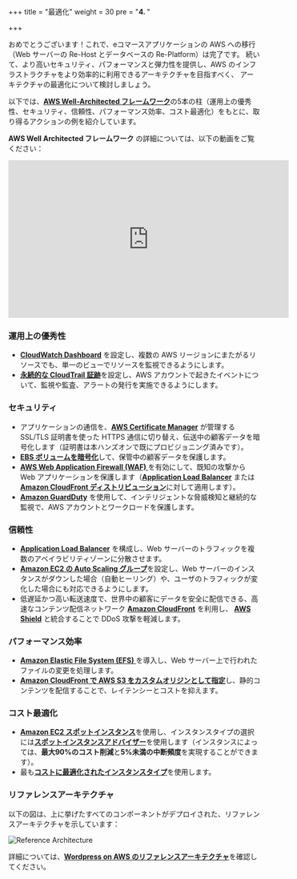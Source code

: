 +++
title = "最適化"
weight = 30
pre = "<b>4. </b>"

+++

おめでとうございます！これで、eコマースアプリケーションの AWS への移行（Web サーバーの Re-Host とデータベースの Re-Platform）は完了です。
続いて、より高いセキュリティ、パフォーマンスと弾力性を提供し、AWS のインフラストラクチャをより効率的に利用できるアーキテクチャを目指すべく、
アーキテクチャの最適化について検討しましょう。

以下では、<a href="https://aws.amazon.com/architecture/well-architected/" target="_blank">**AWS Well-Architected フレームワーク**</a>の5本の柱（運用上の優秀性、セキュリティ、信頼性、パフォーマンス効率、コスト最適化）をもとに、取り得るアクションの例を紹介しています。

**AWS Well Architected フレームワーク** の詳細については、以下の動画をご覧ください：
<center>
<iframe width="560" height="315" src="https://www.youtube-nocookie.com/embed/MfxF-FYEFjY" frameborder="0" allow="accelerometer; autoplay; encrypted-media; gyroscope; picture-in-picture" allowfullscreen></iframe>
</center>

### 運用上の優秀性

- <a href="https://docs.aws.amazon.com/AmazonCloudWatch/latest/monitoring/CloudWatch_Dashboards.html" target="_blank">**CloudWatch Dashboard**</a> を設定し、複数の AWS リージョンにまたがるリソースでも、単一のビューでリソースを監視できるようにします。
- <a href="https://docs.aws.amazon.com/awscloudtrail/latest/userguide/cloudtrail-create-and-update-a-trail.html" target="_blank">**永続的な CloudTrail 証跡**</a>を設定し、AWS アカウントで起きたイベントについて、監視や監査、アラートの発行を実施できるようにします。

### セキュリティ
- アプリケーションの通信を、<a href="https://aws.amazon.com/certificate-manager/" target="_blank">**AWS Certificate Manager**</a> が管理する SSL/TLS 証明書を使った HTTPS 通信に切り替え、伝送中の顧客データを暗号化します（証明書は本ハンズオンで既にプロビジョニング済みです）。
- <a href="https://docs.aws.amazon.com/AWSEC2/latest/UserGuide/EBSEncryption.html" target="_blank">**EBS ボリュームを暗号化**</a>して、保管中の顧客データを保護します。
- <a href="https://aws.amazon.com/waf/" target="_blank">**AWS Web Application Firewall (WAF)** </a> を有効にして、既知の攻撃から Web アプリケーションを保護します（<a href="https://aws.amazon.com/blogs/aws/aws-web-application-firewall-waf-for-application-load-balancers/" target="_blank">**Application Load Balancer**</a> または <a href="https://docs.aws.amazon.com/waf/latest/developerguide/cloudfront-features.html" target="_blank">**Amazon CloudFront ディストリビューション**</a>に対して適用します）。
- <a href="https://aws.amazon.com/guardduty/" target="_blank">**Amazon GuardDuty**</a> を使用して、インテリジェントな脅威検知と継続的な監視で、AWS アカウントとワークロードを保護します。

### 信頼性
- <a href="https://docs.aws.amazon.com/elasticloadbalancing/latest/application/create-application-load-balancer.html" target="_blank">**Application Load Balancer**</a> を構成し、Web サーバーのトラフィックを複数のアベイラビリティゾーンに分散させます。
- <a href="https://docs.aws.amazon.com/autoscaling/ec2/userguide/GettingStartedTutorial.html" target="_blank">**Amazon EC2 の Auto Scaling グループ**</a>を設定し、Web サーバーのインスタンスがダウンした場合（自動ヒーリング）や、ユーザのトラフィックが変化した場合にも対応できるようにします。
- 低遅延かつ高い転送速度で、世界中の顧客にデータを安全に配信できる、高速なコンテンツ配信ネットワーク <a href="https://docs.aws.amazon.com/AmazonCloudFront/latest/DeveloperGuide/distribution-working-with.html" target="_blank">**Amazon CloudFront**</a> を利用し、
<a href="https://aws.amazon.com/shield/" target="_blank">**AWS Shield**</a> と統合することで DDoS 攻撃を軽減します。

### パフォーマンス効率
- <a href="https://docs.aws.amazon.com/efs/latest/ug/getting-started.html" target="_blank"> **Amazon Elastic File System (EFS)** </a> を導入し、Web サーバー上で行われたファイルの変更を処理します。
- <a href="https://aws.amazon.com/blogs/networking-and-content-delivery/amazon-s3-amazon-cloudfront-a-match-made-in-the-cloud/" target="_blank">**Amazon CloudFront で AWS S3 をカスタムオリジンとして指定**</a>し、静的コンテンツを配信することで、レイテンシーとコストを抑えます。

### コスト最適化
- <a href="https://aws.amazon.com/ec2/spot/" target="_blank">**Amazon EC2 スポットインスタンス**</a>を使用し、インスタンスタイプの選択には<a href="https://aws.amazon.com/ec2/spot/instance-advisor/" target="_blank">**スポットインスタンスアドバイザー**</a>を使用します（インスタンスによっては、**最大90%のコスト削減**と**5%未満の中断頻度**を実現することができます）。
- 最も<a href="https://aws.amazon.com/ec2/spot/pricing/" target="_blank">**コストに最適化されたインスタンスタイプ**</a>を使用します。

### リファレンスアーキテクチャ

以下の図は、上に挙げたすべてのコンポーネントがデプロイされた、リファレンスアーキテクチャを示しています：

![Reference Architecture](/opt/aws-ref-arch.png)

詳細については、<a href="https://github.com/aws-samples/aws-refarch-wordpress" target="_blank">**Wordpress on AWS のリファレンスアーキテクチャ**</a>を確認してください。